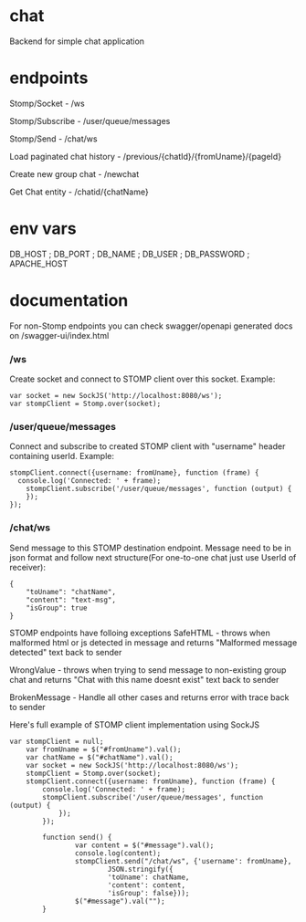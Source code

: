 # chat
Backend for simple chat application

# endpoints
Stomp/Socket - /ws

Stomp/Subscribe - /user/queue/messages

Stomp/Send - /chat/ws

Load paginated chat history - /previous/{chatId}/{fromUname}/{pageId}

Create new group chat - /newchat

Get Chat entity - /chatid/{chatName}

# env vars
DB_HOST ; DB_PORT ; DB_NAME ; DB_USER ; DB_PASSWORD ; APACHE_HOST

# documentation

For non-Stomp endpoints you can check swagger/openapi generated docs on /swagger-ui/index.html

### /ws
Create socket and connect to STOMP client over this socket. Example:
```
var socket = new SockJS('http://localhost:8080/ws');
var stompClient = Stomp.over(socket);
```
### /user/queue/messages
Connect and subscribe to created STOMP client with "username" header containing userId. Example:
```
stompClient.connect({username: fromUname}, function (frame) {
  console.log('Connected: ' + frame);
    stompClient.subscribe('/user/queue/messages', function (output) {
    });
});
```

### /chat/ws
Send message to this STOMP destination endpoint. Message need to be in json format and follow next structure(For one-to-one chat just use UserId of receiver):
```
{
    "toUname": "chatName",
    "content": "text-msg",
    "isGroup": true
}
```
STOMP endpoints have folloing exceptions
SafeHTML - throws when malformed html or js detected in message and returns "Malformed message detected" text back to sender

WrongValue - throws when trying to send message to non-existing group chat and returns "Chat with this name doesnt exist" text back to sender

BrokenMessage - Handle all other cases and returns error with trace back to sender

Here's full example of STOMP client implementation using SockJS
```
var stompClient = null;
    var fromUname = $("#fromUname").val();
    var chatName = $("#chatName").val();
    var socket = new SockJS('http://localhost:8080/ws');
    stompClient = Stomp.over(socket);
    stompClient.connect({username: fromUname}, function (frame) {
        console.log('Connected: ' + frame);
        stompClient.subscribe('/user/queue/messages', function (output) {
            });
        });
        
        function send() {
                var content = $("#message").val();
                console.log(content);
                stompClient.send("/chat/ws", {'username': fromUname},
                        JSON.stringify({
                        'toUname': chatName,
                        'content': content,
                        'isGroup': false}));                
                $("#message").val("");
        }
```



